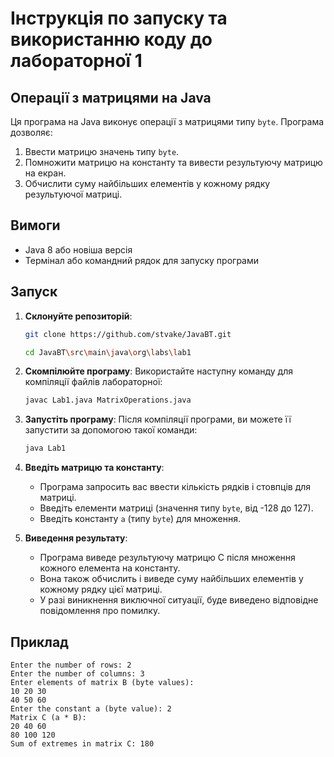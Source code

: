 # Інструкція по запуску та використанню коду до лабораторної 1

## Операції з матрицями на Java

Ця програма на Java виконує операції з матрицями типу `byte`. Програма дозволяє:
1. Ввести матрицю значень типу `byte`.
2. Помножити матрицю на константу та вивести результуючу матрицю на екран.
3. Обчислити суму найбільших елементів у кожному рядку результуючої матриці.

## Вимоги

- Java 8 або новіша версія
- Термінал або командний рядок для запуску програми

## Запуск

1. **Склонуйте репозиторій**:
   ```bash
   git clone https://github.com/stvake/JavaBT.git
   ```
   ```bash
   cd JavaBT\src\main\java\org\labs\lab1
   ```

2. **Скомпілюйте програму**:
   Використайте наступну команду для компіляції файлів лабораторної:
   ```bash
   javac Lab1.java MatrixOperations.java
   ```

3. **Запустіть програму**:
   Після компіляції програми, ви можете її запустити за допомогою такої команди:
   ```bash
   java Lab1
   ```

4. **Введіть матрицю та константу**:
    - Програма запросить вас ввести кількість рядків і стовпців для матриці.
    - Введіть елементи матриці (значення типу `byte`, від -128 до 127).
    - Введіть константу `a` (типу `byte`) для множення.

5. **Виведення результату**:
    - Програма виведе результуючу матрицю C після множення кожного елемента на константу.
    - Вона також обчислить і виведе суму найбільших елементів у кожному рядку цієї матриці.
    - У разі виникнення виключної ситуації, буде виведено відповідне повідомлення про помилку.

## Приклад

```
Enter the number of rows: 2
Enter the number of columns: 3
Enter elements of matrix B (byte values):
10 20 30
40 50 60
Enter the constant a (byte value): 2
Matrix C (a * B):
20 40 60 
80 100 120 
Sum of extremes in matrix C: 180
```
